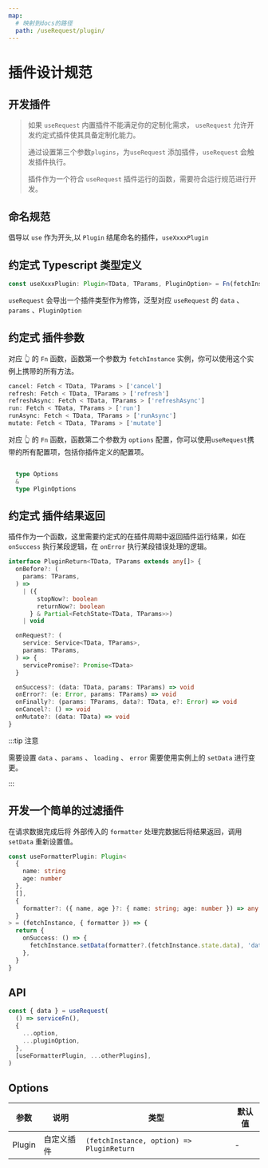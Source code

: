 ```yaml
---
map:
  # 映射到docs的路径
  path: /useRequest/plugin/
---
```


# 插件设计规范

## 开发插件

> 如果 `useRequest` 内置插件不能满足你的定制化需求， `useRequest` 允许开发约定式插件使其具备定制化能力。
>
> 通过设置第三个参数`plugins`，为`useRequest` 添加插件，`useRequest` 会触发插件执行。
>
> 插件作为一个符合 `useRequest` 插件运行的函数，需要符合运行规范进行开发。

## 命名规范

倡导以 `use` 作为开头,以 `Plugin` 结尾命名的插件，`useXxxxPlugin`

## 约定式 Typescript 类型定义

```typescript
const useXxxxPlugin: Plugin<TData, TParams, PluginOption> = Fn(fetchInstance, options)
```

`useRequest` 会导出一个插件类型作为修饰，泛型对应 `useRequest` 的 `data` 、 `params` 、`PluginOption`

## 约定式 插件参数

对应 👆 的 `Fn` 函数，函数第一个参数为 `fetchInstance` 实例，你可以使用这个实例上携带的所有方法。

```typescript
cancel: Fetch < TData, TParams > ['cancel']
refresh: Fetch < TData, TParams > ['refresh']
refreshAsync: Fetch < TData, TParams > ['refreshAsync']
run: Fetch < TData, TParams > ['run']
runAsync: Fetch < TData, TParams > ['runAsync']
mutate: Fetch < TData, TParams > ['mutate']
```

对应 👆 的 `Fn` 函数，函数第二个参数为 `options` 配置，你可以使用`useRequest`携带的所有配置项，包括你插件定义的配置项。

```typescript

  type Options
  &
  type PlginOptions

```

## 约定式 插件结果返回

插件作为一个函数，这里需要约定式的在插件周期中返回插件运行结果，如在 `onSuccess` 执行某段逻辑，在 `onError` 执行某段错误处理的逻辑。

```typescript
interface PluginReturn<TData, TParams extends any[]> {
  onBefore?: (
    params: TParams,
  ) =>
    | ({
        stopNow?: boolean
        returnNow?: boolean
      } & Partial<FetchState<TData, TParams>>)
    | void

  onRequest?: (
    service: Service<TData, TParams>,
    params: TParams,
  ) => {
    servicePromise?: Promise<TData>
  }

  onSuccess?: (data: TData, params: TParams) => void
  onError?: (e: Error, params: TParams) => void
  onFinally?: (params: TParams, data?: TData, e?: Error) => void
  onCancel?: () => void
  onMutate?: (data: TData) => void
}
```

:::tip 注意

需要设置 `data` 、`params` 、 `loading` 、 `error` 需要使用实例上的 `setData` 进行变更。

:::

## 开发一个简单的过滤插件

<demo src="./demo/demo.vue"
  language="vue"
  title=""
  desc="字段过滤插件, 在数据请求成功的时候修改原本的数据"> </demo>

在请求数据完成后将 外部传入的 `formatter` 处理完数据后将结果返回，调用 `setData` 重新设置值。

```typescript
const useFormatterPlugin: Plugin<
  {
    name: string
    age: number
  },
  [],
  {
    formatter?: ({ name, age }?: { name: string; age: number }) => any
  }
> = (fetchInstance, { formatter }) => {
  return {
    onSuccess: () => {
      fetchInstance.setData(formatter?.(fetchInstance.state.data), 'data')
    },
  }
}
```

## API

```typescript
const { data } = useRequest(
  () => serviceFn(),
  {
    ...option,
    ...pluginOption,
  },
  [useFormatterPlugin, ...otherPlugins],
)
```

## Options

| 参数   | 说明       | 类型                                      | 默认值 |
| ------ | ---------- | ----------------------------------------- | ------ |
| Plugin | 自定义插件 | `(fetchInstance, option) => PluginReturn` | -      |
